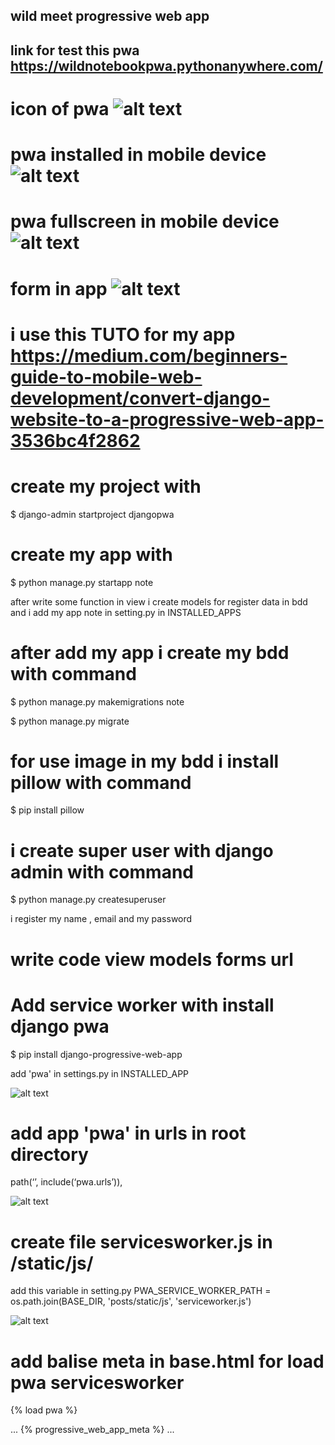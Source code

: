 ## wild meet progressive web app

## link for test this pwa https://wildnotebookpwa.pythonanywhere.com/

# icon of pwa ![alt text](https://raw.githubusercontent.com/Nicolas-Turck/pwa-django-notebook/master/djangopwa/note/static/images/icons8-wild-animals-sign-80.png)
# pwa installed in mobile device ![alt text](https://raw.githubusercontent.com/Nicolas-Turck/pwa-django-notebook/master/djangopwa/note/static/images/appinstalled.jpg)
# pwa fullscreen in mobile device  ![alt text](https://github.com/Nicolas-Turck/pwa-Wild-meet/blob/master/pwa-django-notebook/apprun.png)
# form in app  ![alt text](https://github.com/Nicolas-Turck/pwa-Wild-meet/blob/master/pwa-django-notebook/appform.png)

# i use this TUTO for my app https://medium.com/beginners-guide-to-mobile-web-development/convert-django-website-to-a-progressive-web-app-3536bc4f2862
# create my project with
$ django-admin startproject djangopwa
# create my app with
$  python manage.py startapp note


after write some function in view i create models for register data in bdd and i add my app note in setting.py in INSTALLED_APPS
# after add my app i create my bdd with command
$ python manage.py makemigrations note

$ python manage.py migrate

# for use image in my bdd i install pillow with command
$ pip install pillow

# i create super user with django admin with command
$ python manage.py createsuperuser

i register my name , email and my password

# write code view models forms url

#  Add service worker with install django pwa

$ pip install django-progressive-web-app

add 'pwa' in settings.py in INSTALLED_APP

![alt text](https://raw.githubusercontent.com/Nicolas-Turck/pwa-django-notebook/master/djangopwa/note/static/images/installedapps.png)

# add app 'pwa' in urls in root directory

path(‘’, include(‘pwa.urls’)),

![alt text](https://raw.githubusercontent.com/Nicolas-Turck/pwa-django-notebook/master/djangopwa/note/static/images/pwaurls.png)

# create file servicesworker.js in /static/js/

add this variable in setting.py PWA_SERVICE_WORKER_PATH = os.path.join(BASE_DIR, 'posts/static/js', 'serviceworker.js')

![alt text](https://raw.githubusercontent.com/Nicolas-Turck/pwa-django-notebook/master/djangopwa/note/static/images/psw.png)

# add balise meta in base.html for load pwa servicesworker

{% load pwa %}

<head>
    ...
    {% progressive_web_app_meta %}
    ...
</head>

